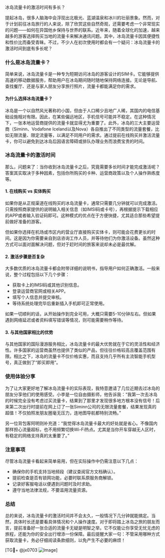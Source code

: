 冰岛流量卡的激活时间有多长？

提起冰岛，很多人脑海中会浮现出北极光、蓝湖温泉和冰川的壮丽景象。然而，对于计划前往冰岛旅行的人来说，除了欣赏这些自然奇观，还需要考虑一个非常现实的问题——如何在异国他乡保持与世界的联系。近年来，随着全球化的加速，越来越多的游客选择购买当地的流量卡来解决通讯问题。其中，冰岛流量卡因其便捷性和性价比而备受青睐。不过，不少人在初次使用时都会有一个疑问：冰岛流量卡的激活时间到底有多长呢？

### 什么是冰岛流量卡？
简单来说，冰岛流量卡是一种专为短期访问冰岛的游客设计的SIM卡。它能够提供高速的移动数据服务，帮助用户在冰岛期间随时随地保持网络连接。无论是导航、查找餐厅、还是与家人朋友分享旅行照片，流量卡都能满足你的需求。

#### 为什么选择冰岛流量卡？
冰岛是一个以自然风光著称的小国，但由于人口稀少且地广人稀，其国内的电信基础设施相对有限。因此，在某些偏远地区，手机信号可能并不稳定。在这种情况下，一张本地运营商提供的流量卡就显得尤为重要了。此外，冰岛的三大主要运营商（Siminn、Vodafone Iceland以及Nova）各自推出了不同类型的流量套餐，比如无限流量、限定流量等，以满足不同用户的需求。通过提前在线购买并激活流量卡，你可以避免到达冰岛后因语言障碍或排队办理业务而浪费宝贵的时间。

### 冰岛流量卡的激活时间
那么，问题来了：当你收到冰岛流量卡之后，究竟需要多长时间才能完成激活呢？答案其实取决于多种因素，包括你所购买的卡种、运营商政策以及个人操作熟练度等。

#### 1. 在线购买 vs 实体购买
如果你是从正规渠道在线购买的冰岛流量卡，通常只需要几分钟就可以完成激活。只需按照商家提供的说明输入相关信息（如IMSI码或卡号），再根据提示下载相应的APP或者输入验证码即可。这种模式的优点在于方便快捷，尤其适合那些希望提前做好准备的游客。

但如果你选择在机场或市区内的营业厅直接购买实体卡，则可能会花费更长的时间。这是因为你需要亲自到店咨询工作人员，并等待他们为你激活设备。虽然这种方式可以面对面解决问题，但对于赶时间的旅客来说却未必是最优解。

#### 2. 激活步骤是否复杂
大多数优质的冰岛流量卡都会附带详细的说明书，指导用户如何正确激活。一般来说，整个过程包括以下几个步骤：
- 获取卡上的IMSI码或其他识别信息。
- 登录运营商官网或相关APP。
- 填写个人信息并提交审核。
- 等待系统处理完毕后重新插入手机即可正常使用。

如果一切顺利的话，从开始操作到完全可用，大概只需要5-10分钟左右。但如果遇到网络延迟或者资料填写错误等情况，则可能需要稍作等待。

#### 3. 与其他国家相比的优势
与其他国家的国际漫游服务相比，冰岛流量卡的最大优势就在于它的灵活性和经济性。许多国家的运营商虽然也提供了类似的产品，但往往价格较高且覆盖范围有限。相比之下，冰岛的流量卡不仅价格实惠，而且支持几乎所有主流智能手机型号，真正做到了“即买即用”。

### 使用体验分享
为了让大家更好地了解冰岛流量卡的实际表现，我特意邀请了几位近期去过冰岛的朋友分享他们的使用感受。小李是一位自由摄影师，他告诉我：“我第一次去冰岛的时候完全没有考虑过买流量卡，结果到了那里才发现很多地方根本没有信号！后来第二次出行时提前在网上订了一张Siminn公司的无限流量套餐，结果发现真的超值！不仅拍照发朋友圈毫无压力，连地图导航都特别流畅。”

另一位背包客阿明则补充道：“我觉得冰岛流量卡最大的好处就是省心。不像国内那样担心流量超标，也不用频繁切换Wi-Fi热点。尤其是当你开车穿越无人区时，有稳定的网络支持真的太重要了。”

### 注意事项
尽管冰岛流量卡看起来简单易用，但在实际操作中仍需注意以下几点：
- 确保你的手机支持当地频段（建议查阅官方文档确认）。
- 提前检查是否有锁网功能，必要时联系原服务商解锁。
- 记录好客服电话以便遇到问题时及时求助。
- 遵守当地法律法规，不要滥用流量资源。

### 总结
总的来说，冰岛流量卡的激活时间并不会太久，一般情况下几分钟就能搞定。当然，具体时长还是要看具体情况和个人操作速度。对于即将踏上冰岛之旅的朋友而言，提前准备好一张合适的流量卡无疑是明智之举。它不仅能让你享受无忧无虑的旅程，还能为你的安全出行增添一份保障。最后提醒大家一句：不管采用哪种方式获取流量卡，务必仔细阅读条款细则，以免产生不必要的麻烦！

[TG💪+ @jx0703 ![Image](https://github.com/user-attachments/assets/dbca1d08-cadb-493c-b0ec-ad6f7a83f270)]